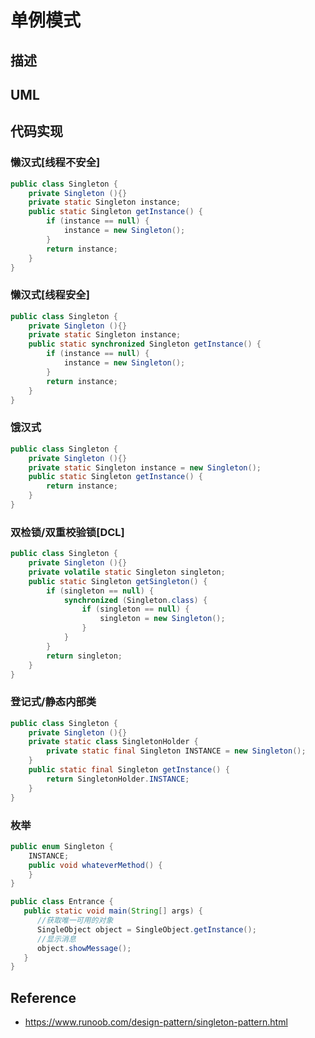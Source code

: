 # 单例模式

## 描述

## UML

## 代码实现
<!-- tabs:start -->
### **懒汉式[线程不安全]**
```java
public class Singleton {  
    private Singleton (){}
    private static Singleton instance;
    public static Singleton getInstance() {  
        if (instance == null) {  
            instance = new Singleton();  
        }  
        return instance;  
    }
}
```

### **懒汉式[线程安全]**
```java
public class Singleton {  
    private Singleton (){}
    private static Singleton instance;  
    public static synchronized Singleton getInstance() {  
        if (instance == null) {  
            instance = new Singleton();  
        }  
        return instance;  
    }  
}
```
### **饿汉式**
```java
public class Singleton {  
    private Singleton (){}
    private static Singleton instance = new Singleton();
    public static Singleton getInstance() {
        return instance;
    }
}
```
### **双检锁/双重校验锁[DCL]**
```java
public class Singleton {  
    private Singleton (){}
    private volatile static Singleton singleton;  
    public static Singleton getSingleton() {  
        if (singleton == null) {  
            synchronized (Singleton.class) {  
                if (singleton == null) {  
                    singleton = new Singleton();  
                }  
            }  
        }  
        return singleton;  
    }
}
```
### **登记式/静态内部类**
```java
public class Singleton {  
    private Singleton (){}
    private static class SingletonHolder {  
        private static final Singleton INSTANCE = new Singleton();  
    }  
    public static final Singleton getInstance() {  
        return SingletonHolder.INSTANCE;  
    }  
}
```
### **枚举**
```java
public enum Singleton {  
    INSTANCE;  
    public void whateverMethod() {  
    }  
}
```
<!-- tabs:end -->
```java
public class Entrance {
   public static void main(String[] args) {
      //获取唯一可用的对象
      SingleObject object = SingleObject.getInstance();
      //显示消息
      object.showMessage();
   }
}
```

## Reference
* https://www.runoob.com/design-pattern/singleton-pattern.html
